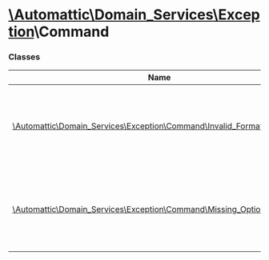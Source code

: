 # [\Automattic](../namespaces/automattic.md)[\Domain_Services](../namespaces/automattic-domain-services.md)[\Exception](../namespaces/automattic-domain-services-exception.md)\Command

### Classes

| Name | Summary |
|------|---------|
| [\Automattic\Domain_Services\Exception\Command\Invalid_Format_Exception](../classes/Automattic-Domain-Services-Exception-Command-Invalid-Format-Exception.md) | Exception thrown when a command is sent with an invalid format. |
| [\Automattic\Domain_Services\Exception\Command\Missing_Option_Exception](../classes/Automattic-Domain-Services-Exception-Command-Missing-Option-Exception.md) | Exception thrown when a required option is missing from the command. |
